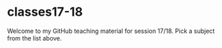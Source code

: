 # classes17-18

Welcome to my GitHub teaching material for session 17/18.
Pick a subject from the list above.
